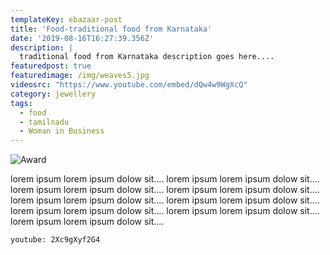 ```yaml
---
templateKey: ebazaar-post
title: 'Food-traditional food from Karnataka'
date: '2019-08-16T16:27:39.356Z'
description: |
  traditional food from Karnataka description goes here....
featuredpost: true
featuredimage: /img/weaves5.jpg
videosrc: "https://www.youtube.com/embed/dQw4w9WgXcQ"
category: jewellery
tags:
  - food
  - tamilnadu
  - Woman in Business
---
```

![Award](/img/weaves1.jpg "Award Image")

lorem ipsum lorem ipsum dolow sit.... lorem ipsum lorem ipsum dolow sit.... lorem ipsum lorem ipsum dolow sit.... lorem ipsum lorem ipsum dolow sit.... lorem ipsum lorem ipsum dolow sit.... lorem ipsum lorem ipsum dolow sit.... lorem ipsum lorem ipsum dolow sit.... lorem ipsum lorem ipsum dolow sit.... lorem ipsum lorem ipsum dolow sit....

`youtube: 2Xc9gXyf2G4`
